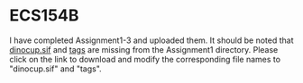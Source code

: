 # ECS154B

I have completed Assignment1-3 and uploaded them.
It should be noted that [dinocup.sif](https://easylink.cc/wvba7j) and [tags](https://easylink.cc/5rizry) are missing from the Assignment1 directory. Please click on the link to download and modify the corresponding file names to "dinocup.sif" and "tags".